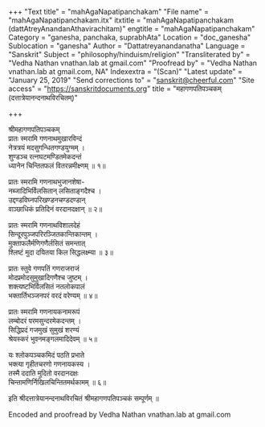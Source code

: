 +++
"Text title" = "mahAgaNapatipanchakam"
"File name" = "mahAgaNapatipanchakam.itx"
itxtitle = "mahAgaNapatipanchakam (dattAtreyAnandanAthavirachitam)"
engtitle = "mahAgaNapatipanchakam"
Category = "ganesha, panchaka, suprabhAta"
Location = "doc_ganesha"
Sublocation = "ganesha"
Author = "Dattatreyanandanatha"
Language = "Sanskrit"
Subject = "philosophy/hinduism/religion"
"Transliterated by" = "Vedha Nathan vnathan.lab at gmail.com"
"Proofread by" = "Vedha Nathan vnathan.lab at gmail.com, NA"
Indexextra = "(Scan)"
"Latest update" = "January 25, 2019"
"Send corrections to" = "sanskrit@cheerful.com"
"Site access" = "https://sanskritdocuments.org"
title = "महागणपतिपञ्चकम् (दत्तात्रेयानन्दनाथविरचितम्)"

+++
  
 श्रीमहागणपतिपञ्चकम्   
प्रातः स्मरामि गणनाथमुखारविन्दं  
     नेत्रत्रयं मदसुगन्धितगण्डयुग्मम् ।  
शुण्डञ्च रत्नघटमण्डितमेकदन्तं  
     ध्यानेन चिन्तितफलं वितरन्नमीक्ष्णम्  ॥ १॥  
  
प्रातः स्मरामि गणनाथभुजानशेषा-  
     नब्जादिभिर्विलसितान् लसिताङ्गदैश्च ।  
उद्दण्डविघ्नपरिखण्डनचण्डदण्डान्  
     वाञ्छाधिकं प्रतिदिनं वरदानदक्षान्  ॥ २॥  
  
प्रातः स्मरामि गणनाथविशालदेहं  
     सिन्दूरपुञ्जपरिरञ्जितकान्तिकान्तम् ।  
मुक्ताफलैर्मणिगणैर्लसितं समन्तात्  
     श्लिष्टं मुदा दयितया किल सिद्धलक्ष्म्या ॥ ३॥  
  
प्रातः स्तुवे गणपतिं गणराजराजं  
     मोदप्रमोदसुमुखादिगणैश्च जुष्टम् ।  
शक्त्यष्टभिर्विलसितं नतलोकपालं  
     भक्तार्तिभञ्जनपरं वरदं वरेण्यम्  ॥ ४॥  
  
प्रातः स्मरामि गणनायकनामरूपं  
     लम्बोदरं परमसुन्दरमेकदन्तम् ।  
सिद्धिप्रदं गजमुखं सुमुखं शरण्यं  
     श्रेयस्करं भुवनमङ्गलमादिदेवम्  ॥ ५॥  
  
यः श्लोकपञ्चकमिदं पठति प्रभाते  
     भक्त्या गृहीतचरणो गणनायकस्य ।  
तस्मै ददाति मुदितो वरदानदक्षः  
     चिन्तामणिर्निखिलचिन्तितमर्थकामम्  ॥ ६॥  
  
इति श्रीदत्तात्रेयानन्दनाथविरचितं श्रीमहागणपतिपञ्चकं सम्पूर्णम् ॥  
  
  
  
Encoded and proofread by Vedha Nathan vnathan.lab at gmail.com  
  
